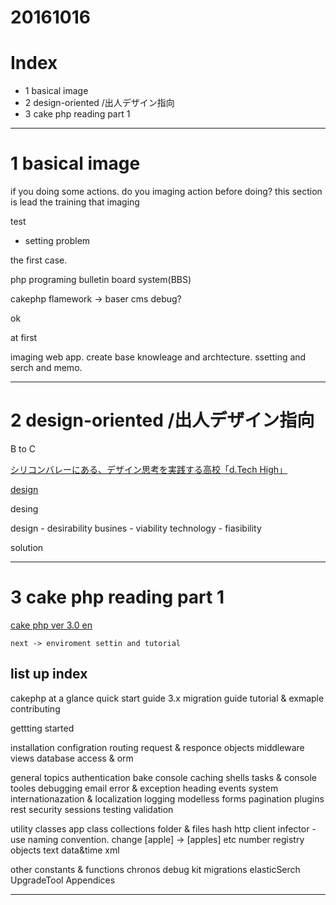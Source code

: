 # 20161016


# Index
- 1 basical image
- 2 design-oriented /出人デザイン指向
- 3 cake php reading part 1

--------------------------------
# 1 basical image

 if you doing some actions. do you imaging action before doing?
this section is lead the training that imaging 

test

- setting problem

the first case.

php programing bulletin board system(BBS)

cakephp flamework -> baser cms
debug? 


ok

at first

imaging web app.
create base knowleage and archtecture. ssetting and serch and memo.


--------------------------------
# 2 design-oriented /出人デザイン指向

B to C


[シリコンバレーにある、デザイン思考を実践する高校「d.Tech High」](http://itpro.nikkeibp.co.jp/atcl/column/15/060200138/101300072/?itp_pickup&rt=nocnt)

[design ](http://interactiondesign.jp/designthinking/)

desing

design - desirability
busines - viability
technology - fiasibility

solution

--------------------------------

# 3 cake php reading part 1

[cake php ver 3.0 en](http://book.cakephp.org/3.0/en/controllers/components/pagination.html)

	next -> enviroment settin and tutorial

## list up index

cakephp at a glance
quick start guide
3.x migration guide
tutorial & exmaple
contributing

gettting started

installation
configration
routing
request & responce objects
middleware
views
database access & orm

general topics
authentication
bake console
caching
shells tasks & console tooles
debugging
email
error & exception heading
events system
internationazation & localization
logging
modelless forms
pagination
plugins
rest
security
sessions
testing
validation

utility classes
app class
collections
folder & files
hash
http client
infector - use naming convention. change [apple] -> [apples] etc
number
registry objects
text
data&time
xml

other
constants & functions
chronos
debug kit
migrations
elasticSerch
UpgradeTool
Appendices

----------------------------------------------









